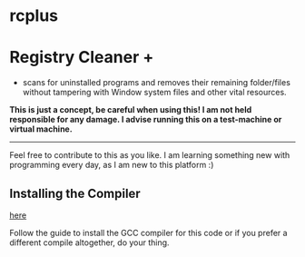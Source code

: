 # rcplus
<h1>
  Registry Cleaner +
</h1>


- scans for uninstalled programs and removes their remaining folder/files without tampering with Window system files and other vital resources.
  
**This is just a concept, be careful when using this! I am not held responsible for any damage. I advise running this on a test-machine or virtual machine.**
***
Feel free to contribute to this as you like. I am learning something new with programming every day, as I am new to this platform :)


  <h2> Installing the Compiler</h2>
  
  [here](https://www.scaler.com/topics/c/c-compiler-for-windows/)

  Follow the guide to install the GCC compiler for this code or if you prefer a different compile altogether, do your thing.
